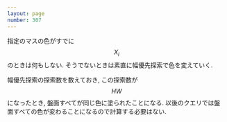 ```yaml
---
layout: page
number: 307
---
```

指定のマスの色がすでに $$ X_i $$ のときは何もしない. そうでないときは素直に幅優先探索で色を変えていく.

幅優先探索の探索数を数えておき, この探索数が $$ HW $$ になったとき, 盤面すべてが同じ色に塗られたことになる. 以後のクエリでは盤面すべての色が変わることになるので計算する必要はない.
